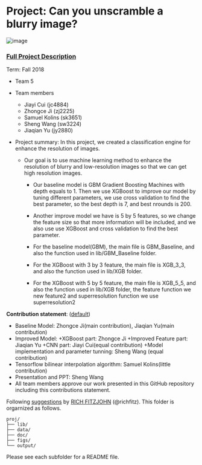 # Project: Can you unscramble a blurry image? 
![image](figs/example.png)

### [Full Project Description](doc/project3_desc.md)

Term: Fall 2018

+ Team 5
+ Team members
	+ Jiayi Cui (jc4884)
	+ Zhongce Ji (zj2225)
	+ Samuel Kolins (sk3651)
	+ Sheng Wang (sw3224)
	+ Jiaqian Yu (jy2880)

+ Project summary: In this project, we created a classification engine for enhance the resolution of images.

  + Our goal is to use machine learning method to enhance the resolution of blurry and low-resolution images so that we can get high resolution images.

	+ Our baseline model is GBM Gradient Boosting Machines with depth equals to 1. Then we use XGBoost to improve our model by tuning different parameters, we use cross validation to find the best parameter, so the best depth is 7, and best nrounds is 200.
	
	+ Another improve model we have is 5 by 5 features, so we change the feature size so that more information will be included, and we also use use XGBoost and cross validation to find the best parameter.
	
	+ For the baseline model(GBM), the main file is GBM_Baseline, and also the function used in lib/GBM_Baseline folder.	
	
	+ For the XGBoost with 3 by 3 feature, the main file is XGB_3_3, and also the function used in lib/XGB folder.
	
	+ For the XGBoost with 5 by 5 feature, the main file is XGB_5_5, and also the function used in lib/XGB folder, the feature function we new feature2 and superresolution function we use superresolution2
	
**Contribution statement**: ([default](doc/a_note_on_contributions.md)) 

  + Baseline Model: Zhongce Ji(main contribution), Jiaqian Yu(main contribution)
  + Improved Model:
       +XGBoost part: Zhongce Ji
       +Improved Feature part: Jiaqian Yu
       +CNN part: Jiayi Cui(equal contribution)
       +Model implementation and parameter tunning: Sheng Wang (equal contribution) 
  + Tensorflow bilinear interpolation algorithm: Samuel Kolins(little contribution)
  + Presentation and PPT: Sheng Wang
  + All team members approve our work presented in this GitHub repository including this contributions statement. 

Following [suggestions](http://nicercode.github.io/blog/2013-04-05-projects/) by [RICH FITZJOHN](http://nicercode.github.io/about/#Team) (@richfitz). This folder is orgarnized as follows.

```
proj/
├── lib/
├── data/
├── doc/
├── figs/
└── output/
```

Please see each subfolder for a README file.
